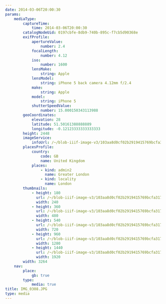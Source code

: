 ```yaml
---
date: 2014-03-06T20:00:30
params:
    mediaType:
        captureTime:
            time: 2014-03-06T20:00:30
        catalogNodeUid: 0197cbfe-8db9-740b-895c-f7cb5d90368e
        exifProfile:
            apertureValue:
                number: 2.4
            focalLength:
                number: 4.12
            iso:
                number: 1600
            lensMake:
                string: Apple
            lensModel:
                string: iPhone 5 back camera 4.12mm f/2.4
            make:
                string: Apple
            model:
                string: iPhone 5
            shutterSpeedValue:
                number: 15.000150343113988
        geoCoordinates:
            elevation: 28
            latitude: 51.50161388888889
            longitude: -0.12123333333333333
        height: 2448
        imageService:
            infoUrl: /~/blob-iiif-image-v3/103aa8d0cf02b2919415769bcfa3172247191d4cb9e77cd986b1c5249353c97a/info.json
        placesProfile:
            country:
                code: GB
                name: United Kingdom
            places:
                - kind: admin2
                  name: Greater London
                - kind: locality
                  name: London
        thumbnails:
            - height: 180
              url: /~/blob-iiif-image-v3/103aa8d0cf02b2919415769bcfa3172247191d4cb9e77cd986b1c5249353c97a/full/240%2C180/0/default.jpg
              width: 240
            - height: 360
              url: /~/blob-iiif-image-v3/103aa8d0cf02b2919415769bcfa3172247191d4cb9e77cd986b1c5249353c97a/full/480%2C360/0/default.jpg
              width: 480
            - height: 540
              url: /~/blob-iiif-image-v3/103aa8d0cf02b2919415769bcfa3172247191d4cb9e77cd986b1c5249353c97a/full/720%2C540/0/default.jpg
              width: 720
            - height: 960
              url: /~/blob-iiif-image-v3/103aa8d0cf02b2919415769bcfa3172247191d4cb9e77cd986b1c5249353c97a/full/1280%2C960/0/default.jpg
              width: 1280
            - height: 1440
              url: /~/blob-iiif-image-v3/103aa8d0cf02b2919415769bcfa3172247191d4cb9e77cd986b1c5249353c97a/full/1920%2C1440/0/default.jpg
              width: 1920
        width: 3264
    nav:
        place:
            gb: true
        type:
            media: true
title: IMG_0308.JPG
type: media
---
```

